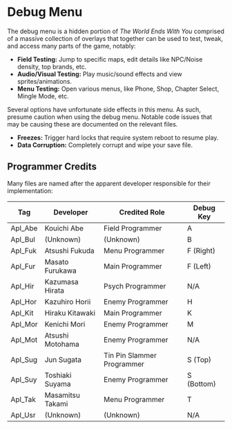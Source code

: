# Debug Menu

The debug menu is a hidden portion of *The World Ends With You* comprised of a massive  collection of overlays that together can be used to test, tweak, and access many parts of the game, notably:

- **Field Testing:** Jump to specific maps, edit details like NPC/Noise density, top brands, etc.
- **Audio/Visual Testing:** Play music/sound effects and view sprites/animations.
- **Menu Testing:** Open various menus, like Phone, Shop, Chapter Select, Mingle Mode, etc.

Several options have unfortunate side effects in this menu. As such, presume caution when using the debug menu. Notable code issues that may be causing these are documented on the relevant files.

- **Freezes:** Trigger hard locks that require system reboot to resume play.
- **Data Corruption:** Completely corrupt and wipe your save file.

## Programmer Credits

Many files are named after the apparent developer responsible for their implementation:

| Tag     | Developer        | Credited Role              | Debug Key  |
|---------|------------------|----------------------------|------------|
| Apl_Abe | Kouichi Abe      | Field Programmer           | A          |
| Apl_Bul | (Unknown)        | (Unknown)                  | B          |
| Apl_Fuk | Atsushi Fukuda   | Menu Programmer            | F (Right)  |
| Apl_Fur | Masato Furukawa  | Main Programmer            | F (Left)   |
| Apl_Hir | Kazumasa Hirata  | Psych Programmer           | N/A        |
| Apl_Hor | Kazuhiro Horii   | Enemy Programmer           | H          |
| Apl_Kit | Hiraku Kitawaki  | Main Programmer            | K          |
| Apl_Mor | Kenichi Mori     | Enemy Programmer           | M          |
| Apl_Mot | Atsushi Motohama | Enemy Programmer           | N/A        |
| Apl_Sug | Jun Sugata       | Tin Pin Slammer Programmer | S (Top)    |
| Apl_Suy | Toshiaki Suyama  | Enemy Programmer           | S (Bottom) |
| Apl_Tak | Masamitsu Takami | Menu Programmer            | T          |
| Apl_Usr | (Unknown)        | (Unknown)                  | N/A        |
